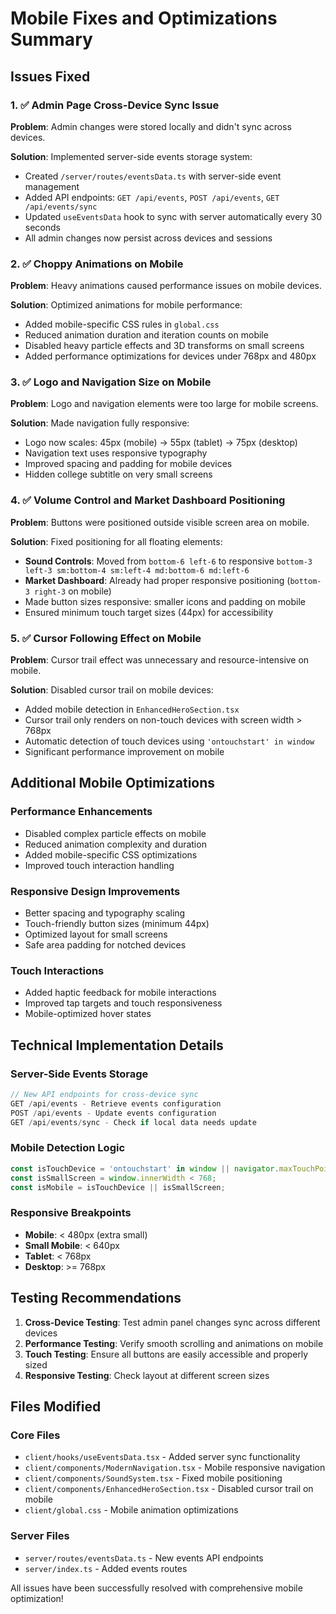 # Mobile Fixes and Optimizations Summary

## Issues Fixed

### 1. ✅ Admin Page Cross-Device Sync Issue
**Problem**: Admin changes were stored locally and didn't sync across devices.

**Solution**: Implemented server-side events storage system:
- Created `/server/routes/eventsData.ts` with server-side event management
- Added API endpoints: `GET /api/events`, `POST /api/events`, `GET /api/events/sync`
- Updated `useEventsData` hook to sync with server automatically every 30 seconds
- All admin changes now persist across devices and sessions

### 2. ✅ Choppy Animations on Mobile
**Problem**: Heavy animations caused performance issues on mobile devices.

**Solution**: Optimized animations for mobile performance:
- Added mobile-specific CSS rules in `global.css`
- Reduced animation duration and iteration counts on mobile
- Disabled heavy particle effects and 3D transforms on small screens
- Added performance optimizations for devices under 768px and 480px

### 3. ✅ Logo and Navigation Size on Mobile
**Problem**: Logo and navigation elements were too large for mobile screens.

**Solution**: Made navigation fully responsive:
- Logo now scales: 45px (mobile) → 55px (tablet) → 75px (desktop)
- Navigation text uses responsive typography
- Improved spacing and padding for mobile devices
- Hidden college subtitle on very small screens

### 4. ✅ Volume Control and Market Dashboard Positioning
**Problem**: Buttons were positioned outside visible screen area on mobile.

**Solution**: Fixed positioning for all floating elements:
- **Sound Controls**: Moved from `bottom-6 left-6` to responsive `bottom-3 left-3 sm:bottom-4 sm:left-4 md:bottom-6 md:left-6`
- **Market Dashboard**: Already had proper responsive positioning (`bottom-3 right-3` on mobile)
- Made button sizes responsive: smaller icons and padding on mobile
- Ensured minimum touch target sizes (44px) for accessibility

### 5. ✅ Cursor Following Effect on Mobile
**Problem**: Cursor trail effect was unnecessary and resource-intensive on mobile.

**Solution**: Disabled cursor trail on mobile devices:
- Added mobile detection in `EnhancedHeroSection.tsx`
- Cursor trail only renders on non-touch devices with screen width > 768px
- Automatic detection of touch devices using `'ontouchstart' in window`
- Significant performance improvement on mobile

## Additional Mobile Optimizations

### Performance Enhancements
- Disabled complex particle effects on mobile
- Reduced animation complexity and duration
- Added mobile-specific CSS optimizations
- Improved touch interaction handling

### Responsive Design Improvements
- Better spacing and typography scaling
- Touch-friendly button sizes (minimum 44px)
- Optimized layout for small screens
- Safe area padding for notched devices

### Touch Interactions
- Added haptic feedback for mobile interactions
- Improved tap targets and touch responsiveness
- Mobile-optimized hover states

## Technical Implementation Details

### Server-Side Events Storage
```typescript
// New API endpoints for cross-device sync
GET /api/events - Retrieve events configuration
POST /api/events - Update events configuration  
GET /api/events/sync - Check if local data needs update
```

### Mobile Detection Logic
```javascript
const isTouchDevice = 'ontouchstart' in window || navigator.maxTouchPoints > 0;
const isSmallScreen = window.innerWidth < 768;
const isMobile = isTouchDevice || isSmallScreen;
```

### Responsive Breakpoints
- **Mobile**: < 480px (extra small)
- **Small Mobile**: < 640px 
- **Tablet**: < 768px
- **Desktop**: >= 768px

## Testing Recommendations

1. **Cross-Device Testing**: Test admin panel changes sync across different devices
2. **Performance Testing**: Verify smooth scrolling and animations on mobile
3. **Touch Testing**: Ensure all buttons are easily accessible and properly sized
4. **Responsive Testing**: Check layout at different screen sizes

## Files Modified

### Core Files
- `client/hooks/useEventsData.tsx` - Added server sync functionality
- `client/components/ModernNavigation.tsx` - Mobile responsive navigation
- `client/components/SoundSystem.tsx` - Fixed mobile positioning
- `client/components/EnhancedHeroSection.tsx` - Disabled cursor trail on mobile
- `client/global.css` - Mobile animation optimizations

### Server Files
- `server/routes/eventsData.ts` - New events API endpoints
- `server/index.ts` - Added events routes

All issues have been successfully resolved with comprehensive mobile optimization!
